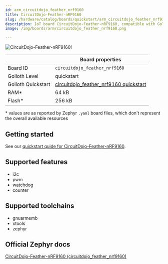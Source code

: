 ```yaml
---
id: arm_circuitdojo_feather_nrf9160
title: CircuitDojo-Feather-nRF9160
slug: /hardware/catalog/boards/quickstart/arm_circuitdojo_feather_nrf9160
description: IoT board CircuitDojo-Feather-nRF9160, compatible with Golioth at quickstart level.
image: /img/boards/arm/circuitdojo_feather_nrf9160.png

---
```


[//]: # (This is an auto-generated file, do not edit! Changes to it will be lost upon re-generation)

![CircuitDojo-Feather-nRF9160!](/img/boards/arm/circuitdojo_feather_nrf9160.png "CircuitDojo-Feather-nRF9160")

|                | Board properties     |
| -------------  | -------------------- |
| Board ID       | `circuitdojo_feather_nrf9160` |
| Golioth Level  | quickstart       |
| Golioth Quickstart | [circuitdojo_feather_nrf9160 quickstart](/hardware/nrf91/quickstart) || Architecture   | ARM |
| RAM*           | 64 kB |
| Flash*         | 256 kB |

\* values are as reported by Zephyr `.yaml` board files, which don't represent the overall available resources

## Getting started

See our [quickstart quide for CircuitDojo-Feather-nRF9160](/hardware/nrf91/quickstart).


## Supported features

* i2c
* pwm
* watchdog
* counter

## Supported toolchains

* gnuarmemb
* xtools
* zephyr

## Official Zephyr docs

[CircuitDojo-Feather-nRF9160 (circuitdojo_feather_nrf9160)](https://docs.zephyrproject.org/latest/boards/arm/circuitdojo_feather_nrf9160/doc/index.html)
